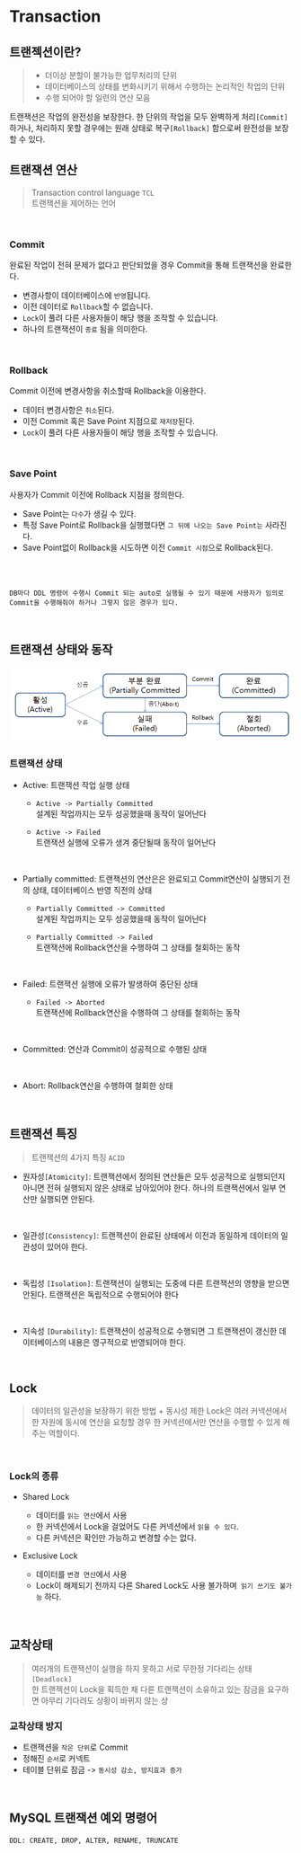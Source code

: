 # Transaction

## 트랜젝션이란?

> - 더이상 분할이 불가능한 업무처리의 단위
> - 데이터베이스의 상태를 변화시키기 위해서 수행하는 논리적인 작업의 단위
> - 수행 되어야 할 일련의 연산 모음

트랜잭션은 작업의 완전성을 보장한다. 한 단위의 작업을 모두 완벽하게 처리`[Commit]`하거나, 처리하지 못할 경우에는 원래 상태로 복구`[Rollback]` 함으로써 완전성을 보장할 수 있다.

## 트랜잭션 연산

> Transaction control language `TCL`  
> 트랜잭션을 제어하는 언어

<br>

### Commit

완료된 작업이 전혀 문제가 없다고 판단되었을 경우 Commit을 통해 트랜잭션을 완료한다.

- 변경사항이 데이터베이스에 `반영`됩니다.
- 이전 데이터로 `Rollback`할 수 없습니다.
- `Lock`이 풀려 다른 사용자들이 해당 행을 조작할 수 있습니다.
- 하나의 트랜잭션이 `종료` 됨을 의미한다.

<br>

### Rollback

Commit 이전에 변경사항을 취소할때 Rollback을 이용한다.

- 데이터 변경사항은 `취소`된다.
- 이전 Commit 혹은 Save Point 지점으로 `재저장`된다.
- `Lock`이 풀려 다른 사용자들이 해당 행을 조작할 수 있습니다.

<br>

### Save Point

사용자가 Commit 이전에 Rollback 지점을 정의한다.

- Save Point는 `다수`가 생길 수 있다.
- 특정 Save Point로 Rollback을 실행했다면 `그 뒤에 나오는 Save Point는` 사라진다.
- Save Point없이 Rollback을 시도하면 이전 `Commit 시점`으로 Rollback된다.

<br> 
<br>

```
DB마다 DDL 명령어 수행시 Commit 되는 auto로 실행될 수 있기 때문에 사용자가 임의로 Commit을 수행해줘야 하거나 그렇지 않은 경우가 있다.
```

<br>

## 트랜잭션 상태와 동작

![트랜잭션 동작](./transaction/%ED%8A%B8%EB%9E%9C%EC%9E%AD%EC%85%98_%EC%83%81%ED%83%9C%EC%A0%84%EC%9D%B4%EB%8F%84.png)

### 트랜잭션 상태

- Active: 트랜잭션 작업 실행 상태

  - `Active -> Partially Committed`  
    설계된 작업까지는 모두 성공했을때 동작이 일어난다

  - `Active -> Failed`  
    트랜잭션 실행에 오류가 생겨 중단될때 동작이 일어난다

<br>

- Partially committed: 트랜잭션의 연산은은 완료되고 Commit연산이 실행되기 전의 상태, 데이터베이스 반영 직전의 상태

  - `Partially Committed -> Committed`  
    설계된 작업까지는 모두 성공했을때 동작이 일어난다

  - `Partially Committed -> Failed`  
    트랜잭션에 Rollback연산을 수행하여 그 상태를 철회하는 동작

<br>

- Failed: 트랜잭션 실행에 오류가 발생하여 중단된 상태

  - `Failed -> Aborted`  
    트랜잭션에 Rollback연산을 수행하여 그 상태를 철회하는 동작

<br>

- Committed: 연산과 Commit이 성공적으로 수행된 상태

<br>

- Abort: Rollback연산을 수행하여 철회한 상태

<br>

## 트랜잭션 특징

> 트랜잭션의 4가지 특징 `ACID`

- 원자성`[Atomicity]`: 트랜잭션에서 정의된 연산들은 모두 성공적으로 실행되던지 아니면 전혀 실행되지 않은 상태로 남아있어야 한다. 하나의 트랜잭션에서 일부 연산만 실행되면 안된다.

<br>

- 일관성`[Consistency]`: 트랜잭션이 완료된 상태에서 이전과 동일하게 데이터의 일관성이 있어야 한다.

<br>

- 독립성 `[Isolation]`: 트랜잭션이 실행되는 도중에 다른 트랜잭션의 영향을 받으면 안된다. 트랜잭션은 독립적으로 수행되어야 한다

<br>

- 지속성 `[Durability]`: 트랜잭션이 성공적으로 수행되면 그 트랜잭션이 갱신한 데이터베이스의 내용은 영구적으로 반영되어야 한다.

<br>

## Lock

> 데이터의 일관성을 보장하기 위한 방법 + 동시성 제한
> Lock은 여러 커넥션에서 한 자원에 동시에 연산을 요청할 경우 한 커넥션에서만 연산을 수행할 수 있게 해주는 역할이다.

<br>

### Lock의 종류

- Shared Lock

  - 데이터를 `읽는 연산`에서 사용
  - 한 커넥션에서 Lock을 걸었어도 다른 커넥션에서 `읽을 수 있다`.
  - 다른 커넥션은 확인만 가능하고 변경할 수는 없다.

- Exclusive Lock
  - 데이터를 `변경 연산`에서 사용
  - Lock이 해제되기 전까지 다른 Shared Lock도 사용 불가하며` 읽기 쓰기도 불가능` 하다.

<br>

## 교착상태

> 여러개의 트랜잭션이 실행을 하지 못하고 서로 무한정 기다리는 상태` [Deadlock]`  
> 한 트랜젝션이 Lock을 획득한 채 다른 트랜잭션이 소유하고 있는 잠금을 요구하면 아무리 기다려도 상황이 바뀌지 않는 상

### 교착상태 방지

- 트랜잭션을 `작은 단위`로 Commit
- 정해진 `순서`로 커넥트
- 테이블 단위로 잠금 -> `동시성 감소, 방지효과 증가`

<br>

## MySQL 트랜잭션 예외 명령어

```
DDL: CREATE, DROP, ALTER, RENAME, TRUNCATE
```
